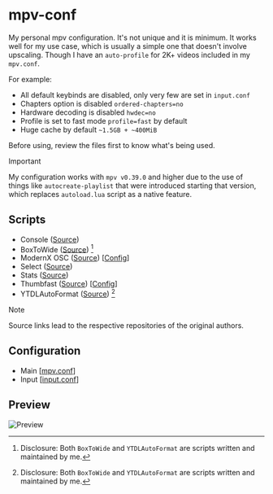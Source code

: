 # mpv-conf
My personal mpv configuration. It's not unique and it is minimum. It works well for my use case, which is usually a simple one that doesn't involve upscaling. Though I have an `auto-profile` for 2K+ videos included in my `mpv.conf`.

For example:
- All default keybinds are disabled, only very few are set in `input.conf`
- Chapters option is disabled `ordered-chapters=no`
- Hardware decoding is disabled `hwdec=no`
- Profile is set to fast mode `profile=fast` by default
- Huge cache by default `~1.5GB + ~400MiB`

Before using, review the files first to know what's being used.

> [!IMPORTANT]
> My configuration works with `mpv v0.39.0` and higher due to the use of things like `autocreate-playlist` that were introduced starting that version, which replaces `autoload.lua` script as a native feature.

## Scripts
- Console ([Source](https://github.com/mpv-player/mpv/blob/master/player/lua/console.lua))
- BoxToWide ([Source](https://github.com/Samillion/mpv-boxtowide)) [^1]
- ModernX OSC ([Source](https://github.com/zydezu/ModernX)) [[Config](./script-opts/modernx.conf)]
- Select ([Source](https://github.com/mpv-player/mpv/blob/master/player/lua/select.lua))
- Stats ([Source](https://github.com/mpv-player/mpv/blob/master/player/lua/stats.lua))
- Thumbfast ([Source](https://github.com/po5/thumbfast)) [[Config](./script-opts/thumbfast.conf)]
- YTDLAutoFormat ([Source](https://github.com/Samillion/mpv-ytdlautoformat)) [^1]

[^1]: Disclosure: Both `BoxToWide` and `YTDLAutoFormat` are scripts written and maintained by me.

> [!NOTE]
> Source links lead to the respective repositories of the original authors.

## Configuration
- Main [[mpv.conf](./mpv.conf)]
- Input [[input.conf](./input.conf)]

## Preview

![Preview](https://github.com/user-attachments/assets/0f4bfcef-8ff0-4c99-8976-8e845940d27d)
